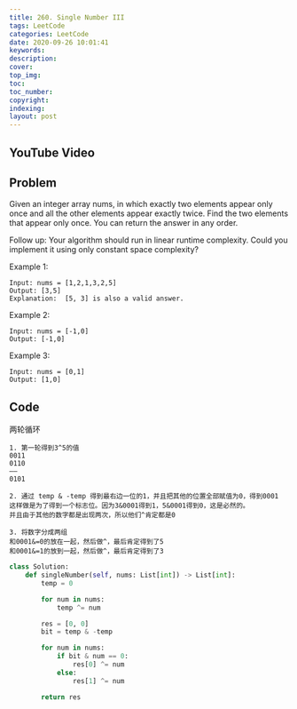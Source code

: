 ```yaml
---
title: 260. Single Number III
tags: LeetCode
categories: LeetCode
date: 2020-09-26 10:01:41
keywords:
description:
cover:
top_img:
toc:
toc_number:
copyright:
indexing:
layout: post
---
```


## YouTube Video

## Problem

Given an integer array nums, in which exactly two elements appear only once and all the other elements appear exactly twice. Find the two elements that appear only once. You can return the answer in any order.

Follow up: Your algorithm should run in linear runtime complexity. Could you implement it using only constant space complexity?

Example 1:

```
Input: nums = [1,2,1,3,2,5]
Output: [3,5]
Explanation:  [5, 3] is also a valid answer.
```

Example 2:

```
Input: nums = [-1,0]
Output: [-1,0]
```

Example 3:

```
Input: nums = [0,1]
Output: [1,0]
```

## Code

两轮循环

```
1. 第一轮得到3^5的值
0011
0110
——
0101
```

```
2. 通过 temp & -temp 得到最右边一位的1，并且把其他的位置全部赋值为0，得到0001
这样做是为了得到一个标志位。因为3&0001得到1，5&0001得到0，这是必然的。
并且由于其他的数字都是出现两次，所以他们^肯定都是0
```

```
3. 将数字分成两组
和0001&=0的放在一起，然后做^，最后肯定得到了5
和0001&=1的放到一起，然后做^，最后肯定得到了3
```

```python
class Solution:
    def singleNumber(self, nums: List[int]) -> List[int]:
        temp = 0

        for num in nums:
            temp ^= num

        res = [0, 0]
        bit = temp & -temp

        for num in nums:
            if bit & num == 0:
                res[0] ^= num
            else:
                res[1] ^= num

        return res
```
